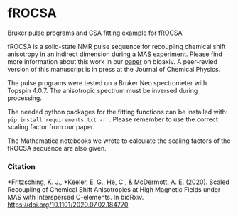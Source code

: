 # fROCSA
Bruker pulse programs and CSA fitting example for fROCSA 

fROCSA is a solid-state NMR pulse sequence for recoupling chemical shift anisotropy in an indirect dimension during a MAS experiment. Please find more information about this work in our [paper](https://www.biorxiv.org/content/10.1101/2020.07.02.184770v1) on bioaxiv.  A peer-revied version of this manuscript is in press at the Journal of Chemical Physics. 

The pulse programs were tested on a Bruker Neo spectrometer with Topspin 4.0.7. The anisotropic spectrum must be inversed during processing. 

The needed python packages for the fitting functions can be installed with: `pip install requirements.txt -r `. Please remember to use the correct scaling factor from our paper.

The Mathematica notebooks we wrote to calculate the scaling factors of the fROCSA sequence are also given.

### Citation
*Fritzsching, K. J., *Keeler, E. G., He, C., & McDermott, A. E. (2020). Scaled Recoupling of Chemical Shift Anisotropies at High Magnetic Fields under MAS with Interspersed C-elements. In bioRxiv. https://doi.org/10.1101/2020.07.02.184770
